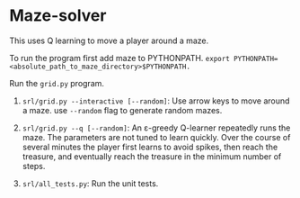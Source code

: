 # Maze-solver
This uses Q learning to move a player around a maze.

To run the program first add maze to PYTHONPATH. 
`export PYTHONPATH=<absolute_path_to_maze_directory>$PYTHONPATH.`

Run the `grid.py` program.

1. `srl/grid.py --interactive [--random]`: Use arrow keys to move around a maze. use `--random` flag to generate random mazes.

1. `srl/grid.py --q [--random]`: An &epsilon;-greedy Q-learner
   repeatedly runs the maze. The parameters are not tuned to learn
   quickly. Over the course of several minutes the player first learns
   to avoid spikes, then reach the treasure, and eventually reach the
   treasure in the minimum number of steps.

1. `srl/all_tests.py`: Run the unit tests.